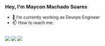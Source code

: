 ### Hey, I'm Maycon Machado Soares

- 🔭 I’m currently working as Devops Engineer 
- 📫 How to reach me: 
 <h2 dir="auto"></h2>
</a><div dir="auto"><a href="https://github.com/MayconMachado"> 
  <a href="https://www.linkedin.com/in/mayconmachadosoares"  target="_blank"><img src="https://img.shields.io/badge/-LinkedIn-%230077B5?style=for-the-badge&amp;logo=linkedin&amp;logoColor=white"  target="_blank"></a>
  <a href="mailto:mayconmachadosoares@gmail.com"><img src="https://img.shields.io/badge/-Gmail-%23333?style=for-the-badge&amp;logo=gmail&amp;logoColor=white"  target="_blank"></a>
    <a href="https://twitter.com/MayconMSoares"  target="_blank"><img src="https://img.shields.io/badge/Twitter-1DA1F2?style=for-the-badge&logo=twitter&logoColor=white"  target="_blank"></a>

